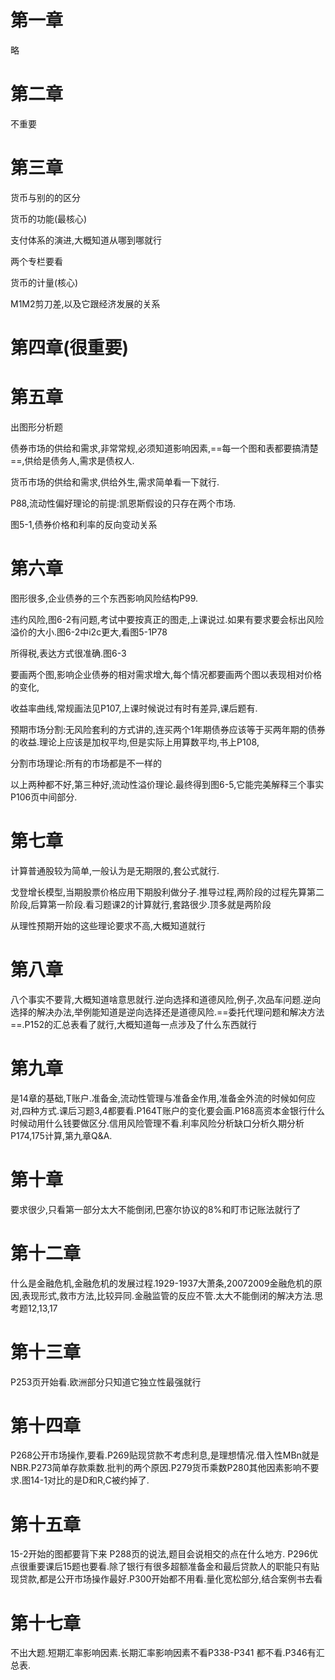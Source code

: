 # 第一章

略

# 第二章

不重要


# 第三章

货币与别的的区分

货币的功能(最核心)

支付体系的演进,大概知道从哪到哪就行

两个专栏要看

货币的计量(核心)

M1M2剪刀差,以及它跟经济发展的关系

# 第四章(很重要)





# 第五章

出图形分析题

债券市场的供给和需求,非常常规,必须知道影响因素,==每一个图和表都要搞清楚==,供给是债务人,需求是债权人.

货币市场的供给和需求,供给外生,需求简单看一下就行.

P88,流动性偏好理论的前提:凯恩斯假设的只存在两个市场.

图5-1,债券价格和利率的反向变动关系

# 第六章

图形很多,企业债券的三个东西影响风险结构P99.

违约风险,图6-2有问题,考试中要按真正的图走,上课说过.如果有要求要会标出风险溢价的大小.图6-2中i2c更大,看图5-1P78

所得税,表达方式很准确.图6-3

要画两个图,影响企业债券的相对需求增大,每个情况都要画两个图以表现相对价格的变化,

收益率曲线,常规画法见P107,上课时候说过有时有差异,课后题有.

预期市场分割:无风险套利的方式讲的,连买两个1年期债券应该等于买两年期的债券的收益.理论上应该是加权平均,但是实际上用算数平均,书上P108,

分割市场理论:所有的市场都是不一样的

以上两种都不好,第三种好,流动性溢价理论.最终得到图6-5,它能完美解释三个事实P106页中间部分.

# 第七章

计算普通股较为简单,一般认为是无期限的,套公式就行.

戈登增长模型,当期股票价格应用下期股利做分子.推导过程,两阶段的过程先算第二阶段,后算第一阶段.看习题课2的计算就行,套路很少.顶多就是两阶段

从理性预期开始的这些理论要求不高,大概知道就行

# 第八章

八个事实不要背,大概知道啥意思就行.逆向选择和道德风险,例子,次品车问题.逆向选择的解决办法,举例能知道是逆向选择还是道德风险.==委托代理问题和解决方法==.P152的汇总表看了就行,大概知道每一点涉及了什么东西就行

# 第九章

是14章的基础,T账户.准备金,流动性管理与准备金作用,准备金外流的时候如何应对,四种方式.课后习题3,4都要看.P164T账户的变化要会画.P168高资本金银行什么时候动用什么钱要做区分.信用风险管理不看.利率风险分析缺口分析久期分析P174,175计算,第九章Q&A.

# 第十章

要求很少,只看第一部分太大不能倒闭,巴塞尔协议的8%和盯市记账法就行了

# 第十二章

什么是金融危机,金融危机的发展过程.1929-1937大萧条,20072009金融危机的原因,表现形式,救市方法,比较异同.金融监管的反应不管.太大不能倒闭的解决方法.思考题12,13,17


# 第十三章

P253页开始看.欧洲部分只知道它独立性最强就行



# 第十四章

P268公开市场操作,要看.P269贴现贷款不考虑利息,是理想情况.借入性MBn就是NBR.P273简单存款乘数.批判的两个原因.P279货币乘数P280其他因素影响不要求.图14-1对比的是D和R,C被约掉了.

# 第十五章

15-2开始的图都要背下来
P288页的说法,题目会说相交的点在什么地方.
P296优点很重要课后15题也要看.除了银行有很多超额准备金和最后贷款人的职能只有贴现贷款,都是公开市场操作最好.P300开始都不用看.量化宽松部分,结合案例书去看

# 第十七章

不出大题.短期汇率影响因素.长期汇率影响因素不看P338-P341 都不看.P346有汇总表.